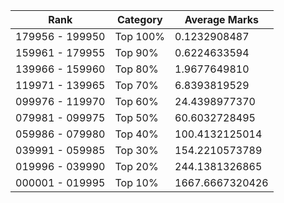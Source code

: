 | Rank | Category | Average Marks |
|------|----------|---------------|
| 179956 - 199950 | Top 100% | 0.1232908487 |
| 159961 - 179955 | Top 90% | 0.6224633594 |
| 139966 - 159960 | Top 80% | 1.9677649810 |
| 119971 - 139965 | Top 70% | 6.8393819529 |
| 099976 - 119970 | Top 60% | 24.4398977370 |
| 079981 - 099975 | Top 50% | 60.6032728495 |
| 059986 - 079980 | Top 40% | 100.4132125014 |
| 039991 - 059985 | Top 30% | 154.2210573789 |
| 019996 - 039990 | Top 20% | 244.1381326865 |
| 000001 - 019995 | Top 10% | 1667.6667320426 |

